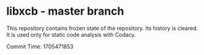 # libxcb - master branch

This repository contains frozen state of the repository.
Its history is cleared. It is used only for static code
analysis with Codacy.

Commit Time: 1705471853